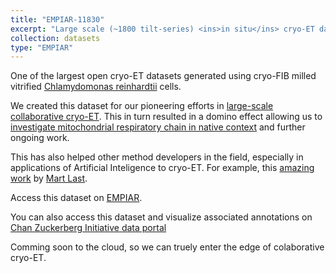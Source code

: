 ```yaml
---
title: "EMPIAR-11830"
excerpt: "Large scale (~1800 tilt-series) <ins>in situ</ins> cryo-ET dataset of <ins>Chlamydomonas reinhardtii</ins> prepared using cryo-plasmaFIB milling "
collection: datasets
type: "EMPIAR"
---
```


One of the largest open cryo-ET datasets generated using cryo-FIB milled vitrified <ins>Chlamydomonas reinhardtii</ins> cells.

We created this dataset for our pioneering efforts in [large-scale collaborative cryo-ET](/publication/2024-12-01-Towards-community-driven-visual-proteomics-with-large-scale-cryo-electron-tomography-of-Chlamydomonas-reinhardtii). This in turn resulted in a domino effect allowing us to [investigate mitochondrial respiratory chain in native context](/publication/2025-03-01-In-cell-architecture-of-the-mitochondrial-respiratory-chain) and further ongoing work. 

This has also helped other method developers in the field, especially in applications of Artificial Inteligence to cryo-ET. For example, this [amazing work](https://www.biorxiv.org/content/10.1101/2025.01.16.633326v1.abstract) by [Mart Last](https://scholar.google.com/citations?user=H18PWjYAAAAJ&hl=nl).

Access this dataset on [EMPIAR](https://www.ebi.ac.uk/empiar/EMPIAR-11830/).

You can also access this dataset and visualize associated annotations on [Chan Zuckerberg Initiative data portal](https://cryoetdataportal.czscience.com/datasets/10302?author=khavnekar)

Comming soon to the cloud, so we can truely enter the edge of colaborative cryo-ET. 